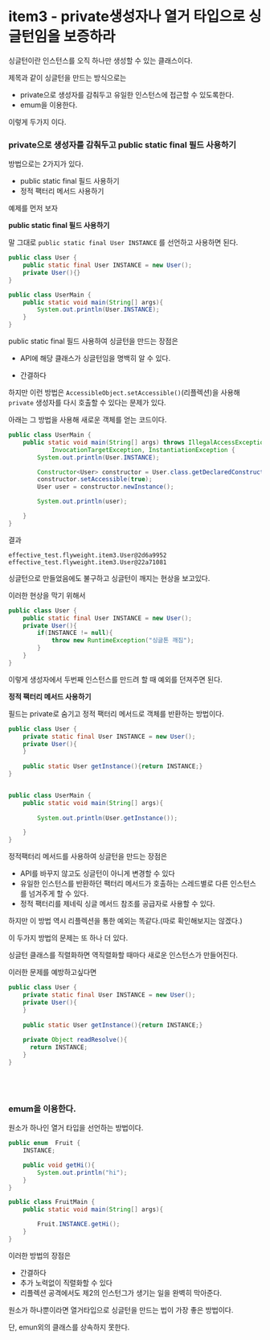 # item3 - private생성자나 열거 타입으로 싱글턴임을 보증하라

싱글턴이란 인스턴스를 오직 하나만 생성할 수 있는 클래스이다.

제목과 같이 싱글턴을 만드는 방식으로는

* private으로 생성자를 감춰두고 유일한 인스턴스에 접근할 수 있도록한다.
* emum을 이용한다.

이렇게 두가지 이다.



### private으로 생성자를 감춰두고 public static final 필드 사용하기

방법으로는 2가지가 있다.

* public static final 필드 사용하기
* 정적 팩터리 메서드 사용하기

예제를 먼저 보자



**public static final 필드 사용하기**

말 그대로  `public static final User INSTANCE` 를 선언하고 사용하면 된다.

```java
public class User {
    public static final User INSTANCE = new User();
    private User(){}
}

public class UserMain {
    public static void main(String[] args){
        System.out.println(User.INSTANCE);
    }
}
```

public static final 필드 사용하여 싱글턴을 만드는 장점은

* API에 해당 클래스가 싱글턴임을 명백히 알 수 있다.

* 간결하다

  

하지만 이런 방법은 `AccessibleObject.setAccessible()`(리플렉션)을 사용해 `private` 생성자를 다시 호출할 수 있다는 문제가 있다.

아래는 그 방법을 사용해 새로운 객체를 얻는 코드이다.

```java
public class UserMain {
    public static void main(String[] args) throws IllegalAccessException, NoSuchMethodException, 
            InvocationTargetException, InstantiationException {
        System.out.println(User.INSTANCE);

        Constructor<User> constructor = User.class.getDeclaredConstructor();
        constructor.setAccessible(true);
        User user = constructor.newInstance();

        System.out.println(user);

    }
}
```

결과

```
effective_test.flyweight.item3.User@2d6a9952
effective_test.flyweight.item3.User@22a71081
```

싱글턴으로 만들었음에도 불구하고 싱글턴이 깨지는 현상을 보고있다.



이러한 현상을 막기 위해서

```java
public class User {
    public static final User INSTANCE = new User();
    private User(){
        if(INSTANCE != null){
            throw new RuntimeException("싱글톤 깨짐");
        }
    }
}
```

이렇게 생성자에서 두번째 인스턴스를 만드려 할 때 예외를 던져주면 된다.



**정적 팩터리 메서드 사용하기**

필드는 private로 숨기고 정적 팩터리 메서드로 객체를 반환하는 방법이다.

```java
public class User {
    private static final User INSTANCE = new User();
    private User(){
    }
    
    public static User getInstance(){return INSTANCE;}
}


public class UserMain {
    public static void main(String[] args){
      
        System.out.println(User.getInstance());

    }
}
```



정적팩터리 메서드를 사용하여 싱글턴을 만드는 장점은

* API를 바꾸지 않고도 싱글턴이 아니게 변경할 수 있다
* 유일한 인스턴스를 반환하던 팩터리 메서드가 호출하는 스레드별로 다른 인스턴스를 넘겨주게 할 수 있다.
* 정적 팩터리를 제네릭 싱글 메서드 참조를 공급자로 사용할 수 있다.

하지만 이 방법 역시 리플렉션을 통한 예외는 똑같다.(따로 확인해보지는 않겠다.)



이 두가지 방법의 문제는 또 하나 더 있다.

싱글턴 클래스를 직렬화하면 역직렬화할 때마다 새로운 인스턴스가 만들어진다.

이러한 문제를 예방하고싶다면

```java
public class User {
    private static final User INSTANCE = new User();
    private User(){
    }
    
    public static User getInstance(){return INSTANCE;}
    
    private Object readResolve(){
      return INSTANCE;
    }
}
```



<br>

<br>

### emum을 이용한다.

원소가 하나인 열거 타입을 선언하는 방법이다.

```java
public enum  Fruit {
    INSTANCE;

    public void getHi(){
        System.out.println("hi");
    }
}

public class FruitMain {
    public static void main(String[] args){

        Fruit.INSTANCE.getHi();
    }
}
```

이러한 방법의 장점은

* 간결하다
* 추가 노력없이 직렬화할 수 있다
* 리플렉션 공격에서도 제2의 인스턴그가 생기는 일을 완벽히 막아준다.

원소가 하나뿐이라면 열거타입으로 싱글턴을 만드는 법이 가장 좋은 방법이다.

단, emun외의 클래스를 상속하지 못한다.